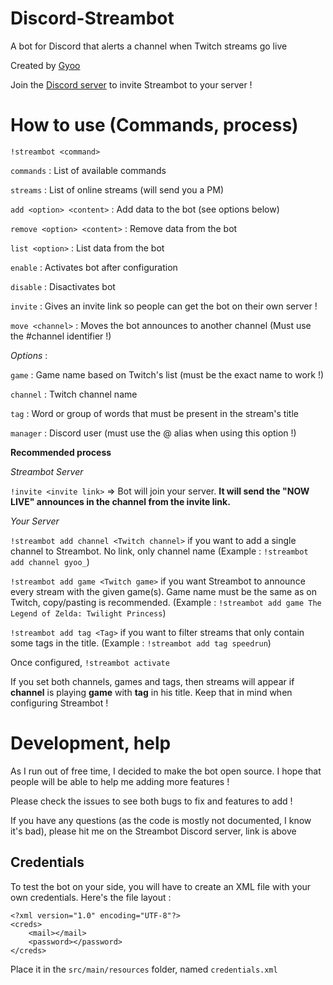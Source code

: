 # Discord-Streambot
A bot for Discord that alerts a channel when Twitch streams go live

Created by [Gyoo](http://twitter.com/GyooRunsStuff)

Join the [Discord server](https://discord.gg/0jXAp5dkKPSyUBFi) to invite Streambot to your server !

# How to use (Commands, process)

`!streambot <command>`

`commands` : List of available commands

`streams` : List of online streams (will send you a PM)

`add <option> <content>` : Add data to the bot (see options below)

`remove <option> <content>` : Remove data from the bot

`list <option>` : List data from the bot

`enable` : Activates bot after configuration

`disable` : Disactivates bot

`invite` : Gives an invite link so people can get the bot on their own server !

`move <channel>` : Moves the bot announces to another channel (Must use the #channel identifier !)

_Options_ :

`game` : Game name based on Twitch's list (must be the exact name to work !)

`channel` : Twitch channel name

`tag` : Word or group of words that must be present in the stream's title

`manager` : Discord user (must use the @ alias when using this option !)

**Recommended process**

*Streambot Server*

`!invite <invite link>` => Bot will join your server. __It will send the "NOW LIVE" announces in the channel from the invite link.__

*Your Server*

`!streambot add channel <Twitch channel>` if you want to add a single channel to Streambot. No link, only channel name (Example : `!streambot add channel gyoo_`)

`!streambot add game <Twitch game>` if you want Streambot to announce every stream with the given game(s). Game name must be the same as on Twitch, copy/pasting is recommended. (Example : `!streambot add game The Legend of Zelda: Twilight Princess`)

`!streambot add tag <Tag>` if you want to filter streams that only contain some tags in the title. (Example : `!streambot add tag speedrun`)

Once configured, `!streambot activate`

If you set both channels, games and tags, then streams will appear if __channel__ is playing __game__ with __tag__ in his title. Keep that in mind when configuring Streambot !

# Development, help

As I run out of free time, I decided to make the bot open source. I hope that people will be able to help me adding more features !

Please check the issues to see both bugs to fix and features to add !

If you have any questions (as the code is mostly not documented, I know it's bad), please hit me on the Streambot Discord server, link is above

## Credentials

To test the bot on your side, you will have to create an XML file with your own credentials. Here's the file layout :
```
<?xml version="1.0" encoding="UTF-8"?>
<creds>
    <mail></mail>
    <password></password>
</creds>
```
Place it in the `src/main/resources` folder, named `credentials.xml`
